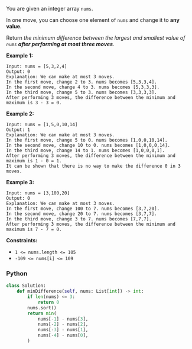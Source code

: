 You are given an integer array  `nums`.

In one move, you can choose one element of  `nums`  and change it to  **any value**.

Return  _the minimum difference between the largest and smallest value
of  `nums`  **after performing at most three moves**_.

**Example 1:**

```
Input: nums = [5,3,2,4]
Output: 0
Explanation: We can make at most 3 moves.
In the first move, change 2 to 3. nums becomes [5,3,3,4].
In the second move, change 4 to 3. nums becomes [5,3,3,3].
In the third move, change 5 to 3. nums becomes [3,3,3,3].
After performing 3 moves, the difference between the minimum and maximum is 3 - 3 = 0.
```

**Example 2:**

```
Input: nums = [1,5,0,10,14]
Output: 1
Explanation: We can make at most 3 moves.
In the first move, change 5 to 0. nums becomes [1,0,0,10,14].
In the second move, change 10 to 0. nums becomes [1,0,0,0,14].
In the third move, change 14 to 1. nums becomes [1,0,0,0,1].
After performing 3 moves, the difference between the minimum and maximum is 1 - 0 = 1.
It can be shown that there is no way to make the difference 0 in 3 moves.
```

**Example 3:**

```
Input: nums = [3,100,20]
Output: 0
Explanation: We can make at most 3 moves.
In the first move, change 100 to 7. nums becomes [3,7,20].
In the second move, change 20 to 7. nums becomes [3,7,7].
In the third move, change 3 to 7. nums becomes [7,7,7].
After performing 3 moves, the difference between the minimum and maximum is 7 - 7 = 0.
```

**Constraints:**

- `1 <= nums.length <= 105`
- `-109 <= nums[i] <= 109`

### Python

```py
class Solution:
    def minDifference(self, nums: List[int]) -> int:
        if len(nums) <= 3:
            return 0
        nums.sort()
        return min(
            nums[-1] - nums[3],
            nums[-2] - nums[2],
            nums[-3] - nums[1],
            nums[-4] - nums[0],
        )
```